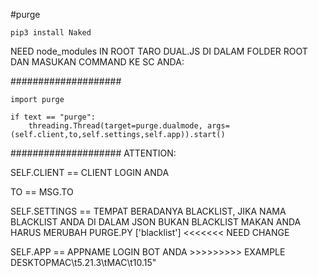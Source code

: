 #purge
```
pip3 install Naked
```
NEED node_modules IN ROOT
TARO DUAL.JS DI DALAM FOLDER ROOT
DAN MASUKAN COMMAND KE SC ANDA:

####################

```
import purge

if text == "purge":
    threading.Thread(target=purge.dualmode, args=(self.client,to,self.settings,self.app)).start()
```

####################
ATTENTION:

SELF.CLIENT == CLIENT LOGIN ANDA

TO == MSG.TO

SELF.SETTINGS == TEMPAT BERADANYA BLACKLIST, JIKA NAMA BLACKLIST ANDA DI DALAM JSON BUKAN BLACKLIST MAKAN
ANDA HARUS MERUBAH PURGE.PY ['blacklist'] <<<<<<< NEED CHANGE

SELF.APP == APPNAME LOGIN BOT ANDA >>>>>>>>> EXAMPLE DESKTOPMAC\t5.21.3\tMAC\t10.15"
